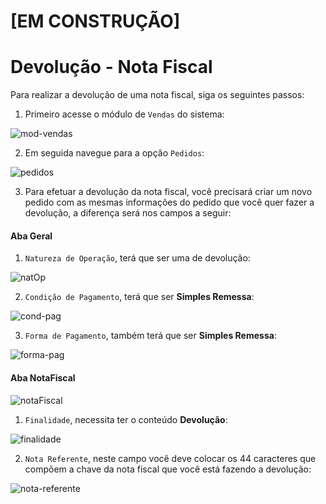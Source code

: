 # [EM CONSTRUÇÃO]

# Devolução - Nota Fiscal

Para realizar a devolução de uma nota fiscal, siga os seguintes passos:

1. Primeiro acesse o módulo de ```Vendas``` do sistema:

![mod-vendas](https://raw.githubusercontent.com/netforcews/docs-erp/master/vendas/imgs/mod-vendas.png)

2. Em seguida navegue para a opção ```Pedidos```:

![pedidos](https://raw.githubusercontent.com/netforcews/docs-erp/master/vendas/imgs/pedidos.png)

3. Para efetuar a devolução da nota fiscal, você precisará criar um novo pedido com as mesmas informações do pedido que você quer fazer a devolução, a diferença será nos campos a seguir:

  #### Aba Geral
  1. ```Natureza de Operação```, terá que ser uma de devolução:
  
  ![natOp](https://raw.githubusercontent.com/netforcews/docs-erp/master/vendas/imgs/natOp.png)
  
  2. ```Condição de Pagamento```, terá que ser **Simples Remessa**:
  
  ![cond-pag](https://raw.githubusercontent.com/netforcews/docs-erp/master/vendas/imgs/cond-pag.png)
  
  3. ```Forma de Pagamento```, também terá que ser **Simples Remessa**:
  
  ![forma-pag](https://raw.githubusercontent.com/netforcews/docs-erp/master/vendas/imgs/forma-pag.png)
  
  #### Aba NotaFiscal
  ![notaFiscal](https://raw.githubusercontent.com/netforcews/docs-erp/master/vendas/imgs/notaFiscal.png)
  
  1. ```Finalidade```, necessita ter o conteúdo **Devolução**:
  
  ![finalidade](https://raw.githubusercontent.com/netforcews/docs-erp/master/vendas/imgs/finalidade.png)
  
  2. ```Nota Referente```, neste campo você deve colocar os 44 caracteres que compõem a chave da nota fiscal que você está fazendo a 
  devolução:
  
  ![nota-referente](https://raw.githubusercontent.com/netforcews/docs-erp/master/vendas/imgs/nota-referente.png)
  



